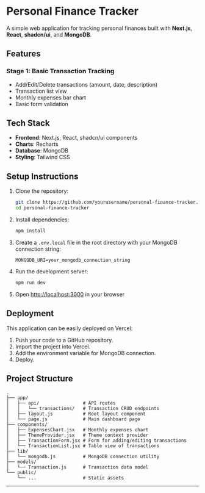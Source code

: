 

# Personal Finance Tracker

A simple web application for tracking personal finances built with **Next.js**, **React**, **shadcn/ui**, and **MongoDB**.

## Features

### Stage 1: Basic Transaction Tracking
- Add/Edit/Delete transactions (amount, date, description)
- Transaction list view
- Monthly expenses bar chart
- Basic form validation

## Tech Stack

- **Frontend**: Next.js, React, shadcn/ui components
- **Charts**: Recharts
- **Database**: MongoDB
- **Styling**: Tailwind CSS

## Setup Instructions

1. Clone the repository:
   ```bash
   git clone https://github.com/yourusername/personal-finance-tracker.git
   cd personal-finance-tracker
   ```

2. Install dependencies:
   ```bash
   npm install
   ```

3. Create a `.env.local` file in the root directory with your MongoDB connection string:
   ```
   MONGODB_URI=your_mongodb_connection_string
   ```

4. Run the development server:
   ```bash
   npm run dev
   ```

5. Open [http://localhost:3000](http://localhost:3000) in your browser

## Deployment

This application can be easily deployed on Vercel:

1. Push your code to a GitHub repository.
2. Import the project into Vercel.
3. Add the environment variable for MongoDB connection.
4. Deploy.

## Project Structure

```
.
├── app/
│   ├── api/                # API routes
│   │   └── transactions/   # Transaction CRUD endpoints
│   ├── layout.js           # Root layout component
│   └── page.js             # Main dashboard page
├── components/
│   ├── ExpensesChart.jsx   # Monthly expenses chart
│   ├── ThemeProvider.jsx   # Theme context provider
│   ├── TransactionForm.jsx # Form for adding/editing transactions
│   └── TransactionList.jsx # Table view of transactions
├── lib/
│   └── mongodb.js          # MongoDB connection utility
├── models/
│   └── Transaction.js      # Transaction data model
└── public/
    └── ...                 # Static assets
```

---

